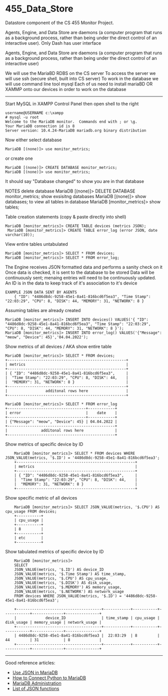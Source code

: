 # 455_Data_Store
Datastore component of the CS 455 Monitor Project.

Agents, Engine, and Data Store are daemons (a computer program that runs as a background process, rather than being under the direct control of an interactive user).
Only Dash has user interface

Agents, Engine, and Data Store are daemons (a computer program that runs as a background process, rather than being under the direct control of an interactive user)

We will use the MariaBD RDBS on the CS server 
  To access the server we will use ssh (secure shell, built into CS server)
  To work in the database we will use command line tool mysql
Each of us need to install mariaBD OR XAMMP onto our devices in order to work on the database

----------------------------------------------------------------------------------------------------
Start MySQL in XAMPP Control Panel then open shell to the right
```
username@USERNAME c:\xampp
# mysql -u root
Welcome to the MariaDB monitor.  Commands end with ; or \g.
Your MariaDB connection id is 8
Server version: 10.4.24-MariaDB mariadb.org binary distribution
```
Now either select database 
```
MariaDB [(none)]> use monitor_metrics;
```
or create one	
```
MariaDB [(none)]> CREATE DATABASE monitor_metrics; 
MariaDB [(none)]> use monitor_metrics;
 ```
	
It should say "Database changed" to show you are in that database

NOTES
	delete database
		MariaDB [(none)]> DELETE DATABASE monitor_metrics;
	show exsisitng databases 
		MariaDB [(none)]> show databases;
	to view all tables in database
		MariaDB [monitor_metrics]> show tables;


Table creation statements (copy & paste directly into shell)
```
MariaDB [monitor_metrics]> CREATE TABLE devices (metrics JSON);
 MariaDB [monitor_metrics]> CREATE TABLE error_log (error JSON, date varchar(10));
```
View entire tables untabulated	
```
MariaDB [monitor_metrics]> SELECT * FROM devices;
MariaDB [monitor_metrics]> SELECT * FROM error_log;
```
	
The Engine receives JSON formatted data and performs a sanity check on it
Once data is checked, it is sent to the database to be stored
Data will be continuously sent; menaing entries will need to be continuously updated.
An ID is in the data to keep track of it's association to it's device

```
EXAMPLE JSON DATA SENT BY AGENTS
	{ "ID": "4486d8dc-9258-45e1-8a41-816bcd6f5ea3", "Time Stamp": "22:03:29", "CPU": 8, "DISK": 44, "MEMORY": 31, "NETWORK": 8 }
```

Assuming tables are already created
```
MariaDB [monitor_metrics]> INSERT INTO devices() VALUES('{ "ID": "4486d8dc-9258-45e1-8a41-816bcd6f5ea3", "Time Stamp": "22:03:29", "CPU": 8, "DISK": 44, "MEMORY": 31, "NETWORK": 8 }');	
MariaDB [monitor_metrics]> INSERT INTO error_log() VALUES('{"Message": "meow", "Device": 45}','04.04.2022');
```
	
Show metrics of all devices / AKA show entire table
```
MariaDB [monitor_metrics]> SELECT * FROM devices;
+-----------------------------------------------------+
| metrics                                             |
+-----------------------------------------------------+
| { "ID": "4486d8dc-9258-45e1-8a41-816bcd6f5ea3",     |
|  "Time Stamp": "22:03:29", "CPU": 8, "DISK": 44,    |
|  "MEMORY": 31, "NETWORK": 8 }                       |
+-----------------------------------------------------+
|                 additonal rows here                 |
+-----------------------------------------------------+

MariaDB [monitor_metrics]> SELECT * FROM error_log
+-----------------------------------+------------+
| error                             |    date    |
+-----------------------------------+------------+
| {"Message": "meow", "Device": 45} | 04.04.2022 | 
+------------------------------------------------+
|               additonal rows here              |
+------------------------------------------------+
```

Show metrics of specific device by ID
```
	MariaDB [monitor_metrics]> SELECT * FROM devices WHERE JSON_VALUE(metrics, '$.ID') = '4486d8dc-9258-45e1-8a41-816bcd6f5ea3';
	+-----------------------------------------------------+
	| metrics                                             |
	+-----------------------------------------------------+
	| { "ID": "4486d8dc-9258-45e1-8a41-816bcd6f5ea3",     |
	|  "Time Stamp": "22:03:29", "CPU": 8, "DISK": 44,    |
	|  "MEMORY": 31, "NETWORK": 8 }                       |
	+-----------------------------------------------------+
 ```

Show specific metric of all devices
```
	MariaDB [monitor_metrics]> SELECT JSON_VALUE(metrics, '$.CPU') AS cpu_usage FROM devices;
	+-----------+
	| cpu_usage |
	+-----------+
	| 8         |
	+-----------+
	| etc       |
	+-----------+
  ```

Show tabulated metrics of specific device by ID
```
	MariaDB [monitor_metrics]> 
	SELECT 
	JSON_VALUE(metrics, '$.ID') AS device_ID 
	JSON_VALUE(metrics, '$.Time Stamp') AS time_stamp, 
	JSON_VALUE(metrics, '$.CPU') AS cpu_usage,
	JSON_VALUE(metrics, '$.DISK') AS disk_usage,
	JSON_VALUE(metrics, '$.MEMORY') AS memory_usage,
	JSON_VALUE(metrics, '$.NETWORK') AS network_usage 
	FROM devices WHERE JSON_VALUE(metrics, '$.ID') = '4486d8dc-9258-45e1-8a41-816bcd6f5ea3';
	
	+--------------------------------------+------------+-----------+------------+--------------+---------------+
	|             device_ID                | time_stamp | cpu_usage | disk_usage | memory_usage | network_usage |
	+--------------------------------------+------------+-----------+------------+--------------+---------------+
	| 4486d8dc-9258-45e1-8a41-816bcd6f5ea3 |  22:03:29  | 8         | 44         | 31           | 8             |
	+--------------------------------------+------------+-----------+------------+--------------+---------------+
```
----------------------------------------------------------------------------------------------------
Good reference articles:
- [Use JSON in MariaDB](https://mariadb.com/resources/blog/using-json-in-mariadb/)
- [How to Connect Python to MariaDB](https://mariadb.com/resources/blog/how-to-connect-python-programs-to-mariadb/)
- [MariaDB Administration](https://www.tutorialspoint.com/mariadb/mariadb_administration.htm)
- [List of JSON functions](https://mariadb.com/kb/en/json-functions/)
